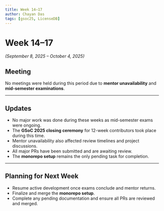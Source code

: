 ```yaml
---
title: Week 14–17  
author: Chayan Das  
tags: [gsoc25, LicenseDB]  
---
```

<!--  
SPDX-License-Identifier: CC-BY-SA-4.0  
SPDX-FileCopyrightText: 2025 Chayan Das <01chayandas@gmail.com>  
-->

# Week 14–17  

*(September 8, 2025 – October 4, 2025)*  

## Meeting  
No meetings were held during this period due to **mentor unavailability** and **mid-semester examinations**.  

---

## Updates  
- No major work was done during these weeks as mid-semester exams were ongoing.  
- The **GSoC 2025 closing ceremony** for 12-week contributors took place during this time.  
- Mentor unavailability also affected review timelines and project discussions.  
- All major PRs have been submitted and are awaiting review.  
- The **monorepo setup** remains the only pending task for completion.  

---

## Planning for Next Week  
- Resume active development once exams conclude and mentor returns.  
- Finalize and merge the **monorepo setup**.  
- Complete any pending documentation and ensure all PRs are reviewed and merged.  
